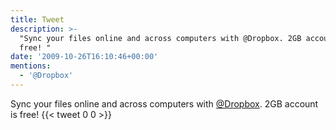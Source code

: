 ```yaml
---
title: Tweet
description: >-
  "Sync your files online and across computers with @Dropbox. 2GB account is
  free! "
date: '2009-10-26T16:10:46+00:00'
mentions:
  - '@Dropbox'
---
```

Sync your files online and across computers with [@Dropbox](https://twitter.com/@Dropbox). 2GB account is free! 
      {{< tweet 0 0 >}}
    
